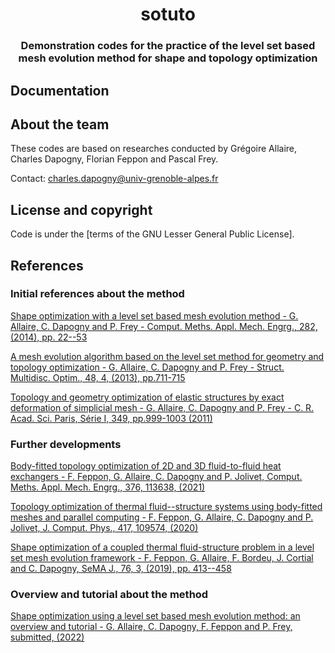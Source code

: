 
<h1 align="center"> sotuto </h1>
<h3 align="center"> Demonstration codes for the practice of the level set based mesh evolution method for shape and topology optimization </h3>


## Documentation


## About the team
These codes are based on researches conducted by Grégoire Allaire, Charles Dapogny, Florian Feppon and Pascal Frey.

Contact: charles.dapogny@univ-grenoble-alpes.fr

## License and copyright
Code is under the [terms of the GNU Lesser General Public License].

## References
### Initial references about the method
[Shape optimization with a level set based mesh evolution method - G. Allaire, C. Dapogny and P. Frey - Comput. Meths. Appl. Mech. Engrg., 282, (2014), pp. 22--53](https://hal.sorbonne-universite.fr/hal-00933545)

[A mesh evolution algorithm based on the level set method for geometry and topology optimization - G. Allaire, C. Dapogny and P. Frey - Struct. Multidisc. Optim., 48, 4, (2013), pp.711-715](https://hal.sorbonne-universite.fr/hal-00801704)

[Topology and geometry optimization of elastic structures by exact deformation of simplicial mesh - G. Allaire, C. Dapogny and P. Frey - C. R. Acad. Sci. Paris, Série I, 349, pp.999-1003 (2011)](https://www.sciencedirect.com/science/article/pii/S1631073X1100241X)

### Further developments
[Body-fitted topology optimization of 2D and 3D fluid-to-fluid heat exchangers - F. Feppon, G. Allaire, C. Dapogny and P. Jolivet, Comput. Meths. Appl. Mech. Engrg., 376, 113638, (2021)](https://hal.archives-ouvertes.fr/hal-02924308v2/)

[Topology optimization of thermal fluid--structure systems using body-fitted meshes and parallel computing - F. Feppon, G. Allaire, C. Dapogny and P. Jolivet, J. Comput. Phys., 417, 109574, (2020)](https://hal.archives-ouvertes.fr/hal-02518207/)

[Shape optimization of a coupled thermal fluid-structure problem in a level set mesh evolution framework  - F. Feppon, G. Allaire, F. Bordeu, J. Cortial and C. Dapogny, SeMA J., 76, 3, (2019), pp. 413--458](https://hal.archives-ouvertes.fr/hal-01686770/)

### Overview and tutorial about the method
[Shape optimization using a level set based mesh evolution method: an overview and tutorial - G. Allaire, C. Dapogny, F. Feppon and P. Frey, submitted, (2022)]()
